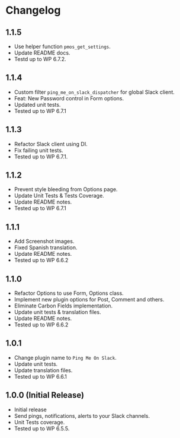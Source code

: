 # Changelog

## 1.1.5
* Use helper function `pmos_get_settings`.
* Update README docs.
* Testd up to WP 6.7.2.

## 1.1.4
* Custom filter `ping_me_on_slack_dispatcher` for global Slack client.
* Feat: New Password control in Form options.
* Updated unit tests.
* Tested up to WP 6.7.1

## 1.1.3
* Refactor Slack client using DI.
* Fix failing unit tests.
* Tested up to WP 6.7.1.

## 1.1.2
* Prevent style bleeding from Options page.
* Update Unit Tests & Tests Coverage.
* Update README notes.
* Tested up to WP 6.7.1

## 1.1.1
* Add Screenshot images.
* Fixed Spanish translation.
* Update README notes.
* Tested up to WP 6.6.2

## 1.1.0
* Refactor Options to use Form, Options class.
* Implement new plugin options for Post, Comment and others.
* Eliminate Carbon Fields implementation.
* Update unit tests & translation files.
* Update README notes.
* Tested up to WP 6.6.2

## 1.0.1
* Change plugin name to `Ping Me On Slack`.
* Update unit tests.
* Update translation files.
* Tested up to WP 6.6.1

## 1.0.0 (Initial Release)
* Initial release
* Send pings, notifications, alerts to your Slack channels.
* Unit Tests coverage.
* Tested up to WP 6.5.5.

